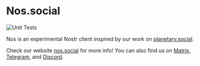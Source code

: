 # Nos.social

![Unit Tests](https://github.com/planetary-social/nos/actions/workflows/main.yml/badge.svg)

Nos is an experimental Nostr client inspired by our work on [planetary.social](https://planetary.social).

Check our website [nos.social](https://nos.social/) for more info! You can also find us on [Matrix](https://matrix.to/#/#planetary:matrix.org), [Telegram](https://t.me/planetarysocial), and [Discord](https://discord.gg/aNgVthyHac).
